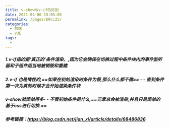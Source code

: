 ```yaml
---
title: v-show与v-if的区别
date: 2021-04-06 15:05:05
permalink: /pages/b9cc25/
categories:
  - 前端
  - VUE
tags:
  - 
---
```

##### 1.v-if指的是‘真正的’条件渲染，,因为它会确保在切换过程中条件块内的事件监听器和子组件适当地被销毁和重建.

##### 2.v-if 也是惰性的,==如果在初始渲染时条件为假,那么什么都不做== - - 直到条件第一次为真的时候才会开始渲染条件块

##### v-show就简单得多- - 不管初始条件是什么,==元素总会被渲染,并且只是简单的基于css进行切换.==

##### 参考链接：https://blog.csdn.net/jian_xi/article/details/68486836